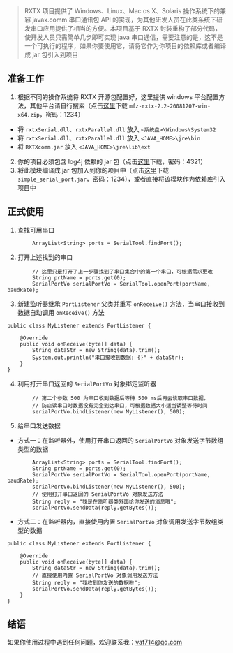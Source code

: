 
> RXTX 项目提供了 Windows、Linux、Mac os X、Solaris 操作系统下的兼容 javax.comm 串口通讯包 API 的实现，为其他研发人员在此类系统下研发串口应用提供了相当的方便。本项目基于 RXTX 封装重构了部分代码，使开发人员只需简单几步即可实现 java 串口通信，需要注意的是，这不是一个可执行的程序，如果你要使用它，请将它作为你项目的依赖库或者编译成 jar 包引入到项目

## 准备工作
1. 根据不同的操作系统将 RXTX 开源包配置好，这里提供 windows 平台配置方法，其他平台请自行搜索（点击[这里](https://pan.baidu.com/s/1nvsZvZV)下载 `mfz-rxtx-2.2-20081207-win-x64.zip`，密码：1234）
 - 将 `rxtxSerial.dll`、`rxtxParallel.dll` 放入 `<系统盘>\Windows\System32`
 - 将 `rxtxSerial.dll`、`rxtxParallel.dll` 放入 `<JAVA_HOME>\jre\bin`
 - 将 `RXTXcomm.jar` 放入 `<JAVA_HOME>\jre\lib\ext`
2. 你的项目必须包含 log4j 依赖的 jar 包（点击[这里](https://pan.baidu.com/s/1gfGmmmn)下载，密码：4321）
3. 将此模块编译成 jar 包加入到你的项目中（点击[这里](https://pan.baidu.com/s/1qYaCvi0)下载 `simple_serial_port.jar`，密码：1234），或者直接将该模块作为依赖库引入项目中
## 正式使用
1. 查找可用串口

```
        ArrayList<String> ports = SerialTool.findPort();
```
2. 打开上述找到的串口
```
        // 这里只是打开了上一步骤找到了串口集合中的第一个串口，可根据需求更改
        String prtName = ports.get(0);
        SerialPortVo serialPortVo = SerialTool.openPort(portName, baudRate);
```
3. 新建监听器继承 `PortListener` 父类并重写 `onReceive()` 方法，当串口接收到数据自动调用 `onReceive()` 方法
```
public class MyListener extends PortListener {
    
    @Override
    public void onReceive(byte[] data) {
        String dataStr = new String(data).trim();
        System.out.println("串口接收到数据: {}" + dataStr);
    }
}
```
4. 利用打开串口返回的 `SerialPortVo` 对象绑定监听器
```
        // 第二个参数 500 为串口收到数据后等待 500 ms后再去读取串口数据，
        // 防止读串口时数据没有完全到达串口，可根据数据大小适当调整等待时间
        serialPortVo.bindListener(new MyListener(), 500);
```
5. 给串口发送数据
- 方式一：在监听器外，使用打开串口返回的 `SerialPortVo` 对象发送字节数组类型的数据
```
        ArrayList<String> ports = SerialTool.findPort();
        String prtName = ports.get(0);
        SerialPortVo serialPortVo = SerialTool.openPort(portName, baudRate);
        serialPortVo.bindListener(new MyListener(), 500);
        // 使用打开串口返回的 SerialPortVo 对象发送方法
        String reply = "我是在监听器类外面给你发送的消息哦";
        serialPortVo.sendData(reply.getBytes());
```
- 方式二：在监听器内，直接使用内置 `SerialPortVo` 对象调用发送字节数组类型的数据
```
public class MyListener extends PortListener {

    @Override
    public void onReceive(byte[] data) {
        String dataStr = new String(data).trim();
        // 直接使用内置 SerialPortVo 对象调用发送方法
        String reply = "我收到你发送的数据啦";
        serialPortVo.sendData(reply.getBytes());
    }
}
```
## 结语
如果你使用过程中遇到任何问题，欢迎联系我：vaf714@qq.com